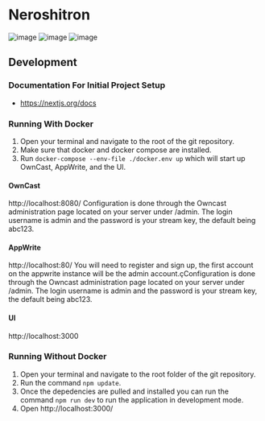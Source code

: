 # Neroshitron
![image](https://github.com/D4M13N-D3V/neroshitron/assets/13697702/87db1132-2191-425f-adfb-bde5601aea96)
![image](https://github.com/D4M13N-D3V/neroshitron/assets/13697702/583e1ddd-8304-4da1-a2f8-3492920b3cf7)
![image](https://github.com/D4M13N-D3V/neroshitron/assets/13697702/c10e43fc-543c-462b-ba71-15e38e4ad698)


## Development
### Documentation For Initial Project Setup
- https://nextjs.org/docs

### Running With Docker
1) Open your terminal and navigate to the root of the git repository.
2) Make sure that docker and docker compose are installed.
3) Run `docker-compose --env-file ./docker.env up` which will start up OwnCast, AppWrite, and the UI.

#### OwnCast 
http://localhost:8080/
Configuration is done through the Owncast administration page located on your server under /admin. The login username is admin and the password is your stream key, the default being abc123.


#### AppWrite 
http://localhost:80/
You will need to register and sign up, the first account on the appwrite instance will be the admin account.çConfiguration is done through the Owncast administration page located on your server under /admin. The login username is admin and the password is your stream key, the default being abc123.

#### UI 
http://localhost:3000

### Running Without Docker
1) Open your terminal and navigate to the root folder of the git repository. 
2) Run the command `npm update`. 
3) Once the depedencies are pulled and installed you can run the command `npm run dev` to run the application in development mode.
4) Open http://localhost:3000/
